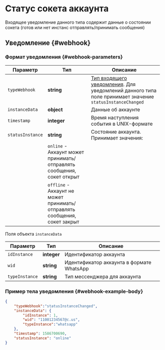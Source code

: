 # Статус сокета аккаунта

Входящее уведомление данного типа содержит данные о состоянии сокета (готов или нет инстанс отправлять/принимать сообщения)

## Уведомление {#webhook}

### Формат уведомления {#webhook-parameters}

Параметр | Тип | Описание
----- | ----- | -----
`typeWebhook` | **string** | [Тип входящего уведомления](type-webhook.md). Для уведомлений данного типа поле принимает значение `statusInstanceChanged`
`instanceData` | **object** | Данные об аккаунте
`timestamp` | **integer** | Время наступления события в UNIX-формате
`statusInstance` | **string** | Состояние аккаунта. Принимает значения:
| | `online` - Аккаунт может принимать/отправлять сообщения, сокет открыт
| | `offline` - Аккаунт не может принимать/отправлять сообщения, сокет закрыт

Поля объекта `instanceData`

Параметр | Тип | Описание
----- | ----- | -----
`idInstance` | **integer** | Идентификатор аккаунта
`wid` | **string** | Идентификатор аккаунта в формате WhatsApp
`typeInstance` | **string** | Тип мессенджера для аккаунта

### Пример тела уведомления {#webhook-example-body}

```json
{
    "typeWebhook":"statusInstanceChanged",
    "instanceData": {
        "idInstance": 1,
        "wid": "11001234567@c.us",
        "typeInstance":"whatsapp"
    },
    "timestamp": 1586700690,
    "statusInstance": "online"
}
```
